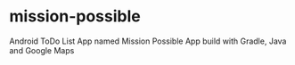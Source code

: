 # mission-possible
Android ToDo List App named Mission Possible App build with Gradle, Java and Google Maps
